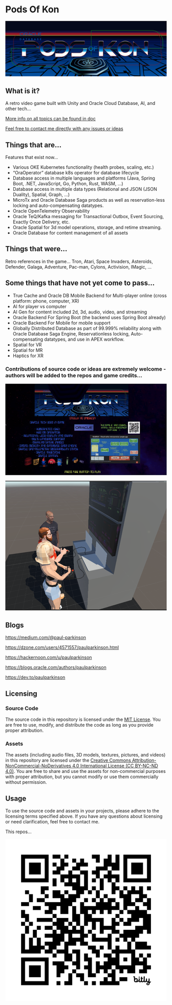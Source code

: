 # Pods Of Kon

![](https://github.com/paulparkinson/podsofkon/blob/main/doc/images/podsofkonmarquee.png)

## What is it?
A retro video game built with Unity and Oracle Cloud Database, AI, and other tech... 

[More info on all topics can be found in doc](https://github.com/paulparkinson/podsofkon/blob/main/doc/README.md)

[Feel free to contact me directly with any issues or ideas](https://www.linkedin.com/in/pauldparkinson/)


## Things that are...
Features that exist now...
- Various OKE Kubernetes functionality (health probes, scaling, etc.) 
- “OraOperator” database k8s operator for database lifecycle
- Database access in multiple languages and platforms (Java, Spring Boot, .NET, JavaScript, Go, Python, Rust, WASM, ...)
- Database access in multiple data types (Relational and JSON (JSON Duality), Spatial, Graph, ...)
- MicroTx and Oracle Database Saga products as well as reservation-less locking and auto-compensating datatypes.
- Oracle OpenTelemetry Observability 
- Oracle TeQ/Kafka messaging for Transactional Outbox, Event Sourcing, Exactly Once Delivery, etc. 
- Oracle Spatial for 3d model operations, storage, and retime streaming.
- Oracle Database for content management of all assets



## Things that were...
Retro references in the game...
Tron, Atari, Space Invaders, Asteroids, Defender, Galaga, Adventure, Pac-man, Cylons, Activision, IMagic, ...



## Some things that have not yet come to pass...
- True Cache and Oracle DB Mobile Backend for Multi-player online (cross platform: phone, computer, XR)
- AI for player vs computer
- AI Gen for content included 2d, 3d, audio, video, and streaming
- Oracle Backend For Spring Boot (the backend uses Spring Boot already)
- Oracle Backend For Mobile for mobile support
- Globally Distributed Database as part of 99.999% reliability along with Oracle Database Saga Engine, Reservationless locking, Auto-compensating datatypes, and use in APEX workflow.
- Spatial for VR
- Spatial for MR
- Haptics for XR


### Contributions of source code or ideas are extremely welcome - authors will be added to the repos and game credits...

![](https://github.com/paulparkinson/podsofkon/blob/main/doc/images/pok-archdirectionsandgame.gif)


![](https://github.com/paulparkinson/podsofkon/blob/main/doc/images/pokarcade.png)


## Blogs

https://medium.com/@paul-parkinson

https://dzone.com/users/4571557/paulparkinson.html

https://hackernoon.com/u/paulparkinson

https://blogs.oracle.com/authors/paulparkinson

https://dev.to/paulparkinson

## Licensing

### Source Code 

The source code in this repository is licensed under the [MIT License](LICENSE.md). You are free to use, modify, and distribute the code as long as you provide proper attribution.

### Assets

The assets (including audio files, 3D models, textures, pictures, and videos) in this repository are licensed under the [Creative Commons Attribution-NonCommercial-NoDerivatives 4.0 International License (CC BY-NC-ND 4.0)](LICENSE-assets.md). You are free to share and use the assets for non-commercial purposes with proper attribution, but you cannot modify or use them commercially without permission.

## Usage

To use the source code and assets in your projects, please adhere to the licensing terms specified above. If you have any questions about licensing or need clarification, feel free to contact me.

This repos...

![](https://github.com/paulparkinson/podsofkon/blob/main/doc/images/bit.ly_podsofkon.png)